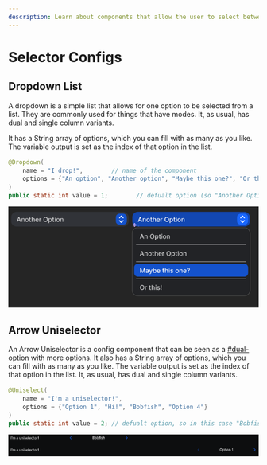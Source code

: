 ```yaml
---
description: Learn about components that allow the user to select between multiple options.
---
```


# Selector Configs

## Dropdown List

A dropdown is a simple list that allows for one option to be selected from a list. They are commonly used for things that have modes. It, as usual, has dual and single column variants.

It has a String array of options, which you can fill with as many as you like. The variable output is set as the index of that option in the list.

```java
@Dropdown(
    name = "I drop!",        // name of the component
    options = {"An option", "Another option", "Maybe this one?", "Or this!"},
)
public static int value = 1;        // defualt option (so "Another Option")
```

![Dropdown example, open and closed with list](<../../.gitbook/assets/image (9).png>)

## Arrow Uniselector

An Arrow Uniselector is a config component that can be seen as a [#dual-option](boolean-config-components.md#dual-option "mention") with more options. It also has a String array of options, which you can fill with as many as you like. The variable output is set as the index of that option in the list. It, as usual, has dual and single column variants.

```java
@Uniselect(
    name = "I'm a uniselector!",
    options = {"Option 1", "Hi!", "Bobfish", "Option 4"}
)
public static int value = 2; // defualt option, so in this case "Bobfish"
```

![Uniselector examples, dual and single variants at different stages](<../../.gitbook/assets/image (14).png>)
